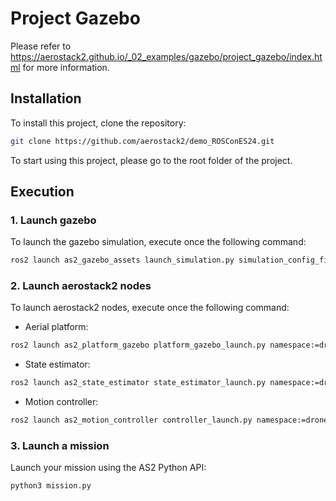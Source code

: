 # Project Gazebo

Please refer to https://aerostack2.github.io/_02_examples/gazebo/project_gazebo/index.html for more information.

## Installation

To install this project, clone the repository:

```bash
git clone https://github.com/aerostack2/demo_ROSConES24.git
```

To start using this project, please go to the root folder of the project.

## Execution

### 1. Launch gazebo
To launch the gazebo simulation, execute once the following command:

```bash
ros2 launch as2_gazebo_assets launch_simulation.py simulation_config_file:=world.yaml
```

### 2. Launch aerostack2 nodes
To launch aerostack2 nodes, execute once the following command:

- Aerial platform:
```bash
ros2 launch as2_platform_gazebo platform_gazebo_launch.py namespace:=drone0 platform_config_file:=config.yaml simulation_config_file:=world.yaml
```

- State estimator:
```bash
ros2 launch as2_state_estimator state_estimator_launch.py namespace:=drone0 config_file:=config.yaml
```

- Motion controller:
```bash
ros2 launch as2_motion_controller controller_launch.py namespace:=drone0 config_file:=config.yaml plugin_name:=pid_speed_controller plugin_config_file:=pid_speed_controller.yaml
```

### 3. Launch a mission

Launch your mission using the AS2 Python API:

```bash
python3 mission.py
```
